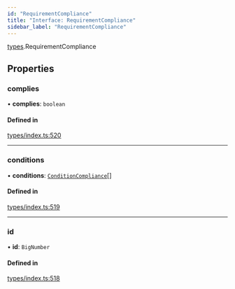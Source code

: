 ```yaml
---
id: "RequirementCompliance"
title: "Interface: RequirementCompliance"
sidebar_label: "RequirementCompliance"
---
```


[types](../../../modules/Types/Types.md).RequirementCompliance

## Properties

### complies

• **complies**: `boolean`

#### Defined in

[types/index.ts:520](https://github.com/PolymeshAssociation/polymesh-sdk/blob/95e180d28/src/types/index.ts#L520)

___

### conditions

• **conditions**: [`ConditionCompliance`](../ConditionCompliance/ConditionCompliance.md)[]

#### Defined in

[types/index.ts:519](https://github.com/PolymeshAssociation/polymesh-sdk/blob/95e180d28/src/types/index.ts#L519)

___

### id

• **id**: `BigNumber`

#### Defined in

[types/index.ts:518](https://github.com/PolymeshAssociation/polymesh-sdk/blob/95e180d28/src/types/index.ts#L518)
